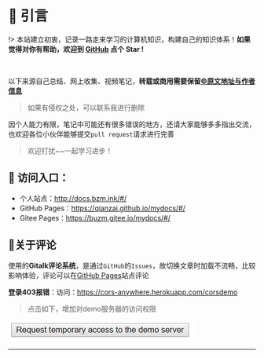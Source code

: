 # 🎨 引言

!> 本站建立初衷，记录一路走来学习的计算机知识，构建自己的知识体系！**如果觉得对你有帮助，欢迎到 [GitHub](https://github.com/qianzai/mydocs) 点个 Star !**

<img src="https://img.shields.io/github/stars/qianzai/mydocs" data-origin="https://img.shields.io/github/stars/qianzai/mydocs" alt=""> <img src="https://img.shields.io/github/forks/qianzai/mydocs" data-origin="https://img.shields.io/github/forks/qianzai/mydocs" alt="">

以下来源自己总结、网上收集、视频笔记，**转载或商用需要保留[©️原文地址与作者信息](https://github.com/qianzai/docs/blob/main/LICENSE)**

> 如果有侵权之处，可以联系我进行删除

因个人能力有限，笔记中可能还有很多错误的地方，还请大家能够多多指出交流，也欢迎各位小伙伴能够提交`pull request`请求进行完善

> 欢迎打扰~~一起学习进步！

## 🎄 访问入口：

- 个人站点：http://docs.bzm.ink/#/
- GitHub Pages：https://qianzai.github.io/mydocs/#/
- Gitee Pages：https://buzm.gitee.io/mydocs/#/

## 💬关于评论

使用的**Gitalk评论系统**，是通过`GitHub`的`Issues`，故切换文章时加载不流畅，比较影响体验，评论可以在[GitHub Pages](https://qianzai.github.io/mydocs/#/)站点评论

**登录403报错**：访问：https://cors-anywhere.herokuapp.com/corsdemo

> 点击如下，增加对demo服务器的访问权限

![image-20210225174237393](media/README.assets/image-20210225174237393.png)

---

